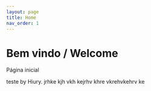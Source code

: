 ```yaml
---
layout: page
title: Home
nav_order: 1
---
```


# Bem vindo / Welcome

Página inicial

teste by Hiury.
jrhke kjh vkh kejrhv khre vkrehvkehrv ke
